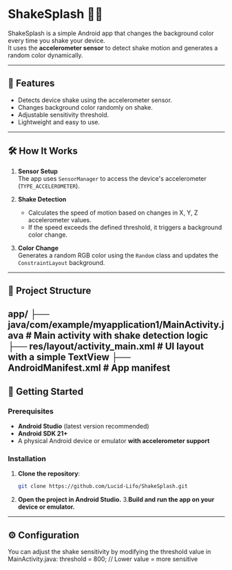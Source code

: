 # ShakeSplash 🎨📱

ShakeSplash is a simple Android app that changes the background color every time you shake your device.  
It uses the **accelerometer sensor** to detect shake motion and generates a random color dynamically.

---

## 📌 Features
- Detects device shake using the accelerometer sensor.
- Changes background color randomly on shake.
- Adjustable sensitivity threshold.
- Lightweight and easy to use.

---

## 🛠️ How It Works
1. **Sensor Setup**  
   The app uses `SensorManager` to access the device's accelerometer (`TYPE_ACCELEROMETER`).

2. **Shake Detection**  
   - Calculates the speed of motion based on changes in X, Y, Z accelerometer values.
   - If the speed exceeds the defined threshold, it triggers a background color change.

3. **Color Change**  
   Generates a random RGB color using the `Random` class and updates the `ConstraintLayout` background.

---

## 📂 Project Structure
app/
├── java/com/example/myapplication1/MainActivity.java # Main activity with shake detection logic
├── res/layout/activity_main.xml # UI layout with a simple TextView
├── AndroidManifest.xml # App manifest
---

## 🚀 Getting Started

### Prerequisites
- **Android Studio** (latest version recommended)
- **Android SDK 21+**
- A physical Android device or emulator **with accelerometer support**

### Installation
1. **Clone the repository**:
   ```bash
   git clone https://github.com/Lucid-Lifo/ShakeSplash.git
2. **Open the project in Android Studio.**
3.**Build and run the app on your device or emulator.**
   
---
## ⚙️ Configuration
You can adjust the shake sensitivity by modifying the threshold value in MainActivity.java:
   threshold = 800; // Lower value = more sensitive
